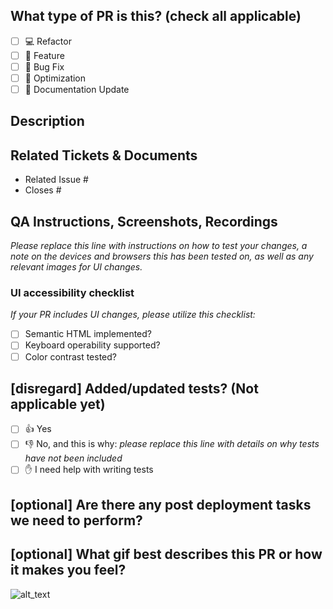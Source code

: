 <!--
     For Work In Progress Pull Requests, please use the Draft PR feature,
     see https://github.blog/2019-02-14-introducing-draft-pull-requests/ for further details.

     For a timely review/response, please avoid force-pushing additional
     commits if your PR already received reviews or comments.

     Before submitting a Pull Request, please ensure you've done the following:
     - 📖 Read the our Code of Conduct: https://github.com/ekinkaradag/snake-vue3/blob/main/CODE_OF_CONDUCT.md
     - 👷‍♀️ Create small PRs. In most cases this will be possible.
     - ✅ Provide tests for your changes (Not applicable yet. Disregard).
     - 📝 Use descriptive commit messages.
     - 📗 Update any related documentation and include any relevant screenshots.
-->

## What type of PR is this? (check all applicable)

- [ ] 💻 Refactor
- [ ] 🍕 Feature
- [ ] 🐛 Bug Fix
- [ ] 🚀 Optimization
- [ ] 📃 Documentation Update

## Description

## Related Tickets & Documents

<!--
For pull requests that relate or close an issue, please include them
below.  We like to follow [Github's guidance on linking issues to pull requests](https://docs.github.com/en/issues/tracking-your-work-with-issues/linking-a-pull-request-to-an-issue).

For example having the text: "closes #1234" would connect the current pull
request to issue 1234.  And when we merge the pull request, Github will
automatically close the issue.
-->

- Related Issue #
- Closes #

## QA Instructions, Screenshots, Recordings

_Please replace this line with instructions on how to test your changes, a note
on the devices and browsers this has been tested on, as well as any relevant
images for UI changes._

### UI accessibility checklist
_If your PR includes UI changes, please utilize this checklist:_
- [ ] Semantic HTML implemented?
- [ ] Keyboard operability supported?
- [ ] Color contrast tested?

## [disregard] Added/updated tests? (Not applicable yet)

- [ ] 👍 Yes
- [ ] 👎 No, and this is why: _please replace this line with details on why tests
      have not been included_
- [ ] ✋ I need help with writing tests

## [optional] Are there any post deployment tasks we need to perform?

## [optional] What gif best describes this PR or how it makes you feel?

![alt_text](gif_link)
